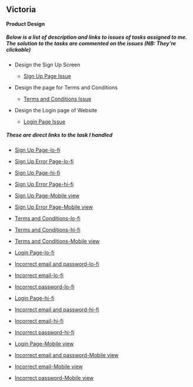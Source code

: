 ## Victoria
 __Product Design__

##### Below is a list of description and links to issues of tasks assigned to me. The solution to the tasks are commented on the issues *(NB: They're clickable)*

* Design the Sign Up Screen <br>
    - [Sign Up Page Issue](https://github.com/zuri-training/proj_debtors-team-36/issues/110)
    
* Design the page for Terms and Conditions <br>
    - [Terms and Conditions Issue](https://github.com/zuri-training/proj_debtors-team-36/issues/111)
  
* Design the Login page of Website <br>
    - [Login Page Issue](https://github.com/zuri-training/proj_debtors-team-36/issues/17)



##### These are direct links to the task I handled

* [Sign Up Page-lo-fi](https://www.figma.com/file/OnOlNH07Q0By2YOEDJIhi4/My-debtors-team-36?node-id=2406%3A8294)

* [Sign Up Error Page-lo-fi](https://www.figma.com/file/OnOlNH07Q0By2YOEDJIhi4/My-debtors-team-36?node-id=2879%3A7986)

* [Sign Up Page-hi-fi](https://www.figma.com/file/OnOlNH07Q0By2YOEDJIhi4/My-debtors-team-36?node-id=2542%3A9071)

* [Sign Up Error Page-hi-fi](https://www.figma.com/file/OnOlNH07Q0By2YOEDJIhi4/My-debtors-team-36?node-id=2306%3A8393)

* [Sign Up Page-Mobile view](https://www.figma.com/file/OnOlNH07Q0By2YOEDJIhi4/My-debtors-team-36?node-id=2542%3A8678)

* [Sign Up Error Page-Mobile view](https://www.figma.com/file/OnOlNH07Q0By2YOEDJIhi4/My-debtors-team-36?node-id=2542%3A8972)

* [Terms and Conditions-lo-fi](https://www.figma.com/file/OnOlNH07Q0By2YOEDJIhi4/My-debtors-team-36?node-id=2542%3A8526)

* [Terms and Conditions-hi-fi](https://www.figma.com/file/OnOlNH07Q0By2YOEDJIhi4/My-debtors-team-36?node-id=1514%3A5705)

* [Terms and Conditions-Mobile view](https://www.figma.com/file/OnOlNH07Q0By2YOEDJIhi4/My-debtors-team-36?node-id=2542%3A8939)

* [Login Page-lo-fi](https://www.figma.com/file/OnOlNH07Q0By2YOEDJIhi4/My-debtors-team-36?node-id=2406%3A8294)

* [Incorrect email and password-lo-fi](https://www.figma.com/file/OnOlNH07Q0By2YOEDJIhi4/My-debtors-team-36?node-id=2406%3A8294)

* [Incorrect email-lo-fi](https://www.figma.com/file/OnOlNH07Q0By2YOEDJIhi4/My-debtors-team-36?node-id=2406%3A8294)

* [Incorrect password-lo-fi](https://www.figma.com/file/OnOlNH07Q0By2YOEDJIhi4/My-debtors-team-36?node-id=2406%3A8294)

* [Login Page-hi-fi](https://www.figma.com/file/OnOlNH07Q0By2YOEDJIhi4/My-debtors-team-36?node-id=1312%3A4992)

* [Incorrect email and password-hi-fi](https://www.figma.com/file/OnOlNH07Q0By2YOEDJIhi4/My-debtors-team-36?node-id=2272%3A8332)

* [Incorrect email-hi-fi](https://www.figma.com/file/OnOlNH07Q0By2YOEDJIhi4/My-debtors-team-36?node-id=2278%3A8183)

* [Incorrect password-hi-fi](https://www.figma.com/file/OnOlNH07Q0By2YOEDJIhi4/My-debtors-team-36?node-id=2278%3A8303)

* [Login Page-Mobile view](https://www.figma.com/file/OnOlNH07Q0By2YOEDJIhi4/My-debtors-team-36?node-id=2542%3A8729)

* [Incorrect email and password-Mobile view](https://www.figma.com/file/OnOlNH07Q0By2YOEDJIhi4/My-debtors-team-36?node-id=2542%3A8859)

* [Incorrect email-Mobile view](https://www.figma.com/file/OnOlNH07Q0By2YOEDJIhi4/My-debtors-team-36?node-id=2542%3A8815)

* [Incorrect password-Mobile view](https://www.figma.com/file/OnOlNH07Q0By2YOEDJIhi4/My-debtors-team-36?node-id=2542%3A8771)
